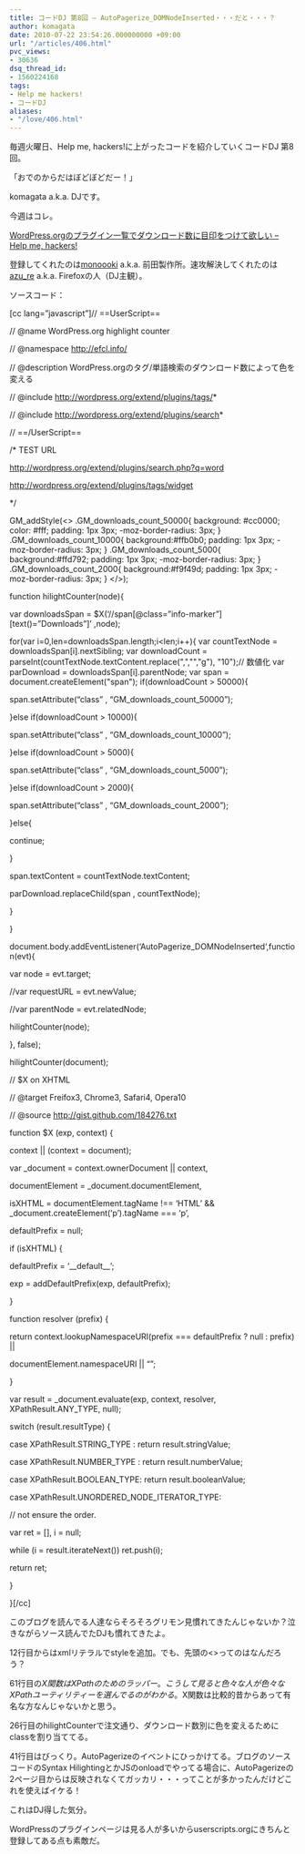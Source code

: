 ```yaml
---
title: コードDJ 第8回 – AutoPagerize_DOMNodeInserted・・・だと・・・？
author: komagata
date: 2010-07-22 23:54:26.000000000 +09:00
url: "/articles/406.html"
pvc_views:
- 30636
dsq_thread_id:
- 1560224168
tags:
- Help me hackers!
- コードDJ
aliases:
- "/love/406.html"
---
```

毎週火曜日、Help me, hackers!に上がったコードを紹介していくコードDJ 第8回。

「おでのからだはぼどぼどだー！」

komagata a.k.a. DJです。

今週はコレ。

[WordPress.orgのプラグイン一覧でダウンロード数に目印をつけて欲しい &#8211; Help me, hackers!][1]

登録してくれたのは[monoooki][2] a.k.a. 前田製作所。速攻解決してくれたのは[azu_re][3] a.k.a. Firefoxの人（DJ主観）。

ソースコード：

[cc lang=&#8221;javascript&#8221;]// ==UserScript==

// @name WordPress.org highlight counter

// @namespace http://efcl.info/

// @description WordPress.orgのタグ/単語検索のダウンロード数によって色を変える

// @include http://wordpress.org/extend/plugins/tags/*

// @include http://wordpress.org/extend/plugins/search*

// ==/UserScript==

/* TEST URL

http://wordpress.org/extend/plugins/search.php?q=word

http://wordpress.org/extend/plugins/tags/widget

*/

GM_addStyle(<> .GM\_downloads\_count\_50000{ background: #cc0000; color: #fff; padding: 1px 3px; -moz-border-radius: 3px; } .GM\_downloads\_count\_10000{ background:#ffb0b0; padding: 1px 3px; -moz-border-radius: 3px; } .GM\_downloads\_count\_5000{ background:#ffd792; padding: 1px 3px; -moz-border-radius: 3px; } .GM\_downloads\_count\_2000{ background:#f9f49d; padding: 1px 3px; -moz-border-radius: 3px; } </>);

function hilightCounter(node){

var downloadsSpan = $X(&#8216;//span\[@class=&#8221;info-marker&#8221;\]\[text()=&#8221;Downloads&#8221;\]&#8217; ,node);

for(var i=0,len=downloadsSpan.length;i<len;i++){ var countTextNode = downloadsSpan[i].nextSibling; var downloadCount = parseInt(countTextNode.textContent.replace(",","","g"), "10");// 数値化 var parDownload = downloadsSpan[i].parentNode; var span = document.createElement("span"); if(downloadCount > 50000){

span.setAttribute(&#8220;class&#8221; , &#8220;GM\_downloads\_count_50000&#8221;);

}else if(downloadCount > 10000){

span.setAttribute(&#8220;class&#8221; , &#8220;GM\_downloads\_count_10000&#8221;);

}else if(downloadCount > 5000){

span.setAttribute(&#8220;class&#8221; , &#8220;GM\_downloads\_count_5000&#8221;);

}else if(downloadCount > 2000){

span.setAttribute(&#8220;class&#8221; , &#8220;GM\_downloads\_count_2000&#8221;);

}else{

continue;

}

span.textContent = countTextNode.textContent;

parDownload.replaceChild(span , countTextNode);

}

}

document.body.addEventListener(&#8216;AutoPagerize_DOMNodeInserted&#8217;,function(evt){

var node = evt.target;

//var requestURL = evt.newValue;

//var parentNode = evt.relatedNode;

hilightCounter(node);

}, false);

hilightCounter(document);

// $X on XHTML

// @target Freifox3, Chrome3, Safari4, Opera10

// @source http://gist.github.com/184276.txt

function $X (exp, context) {

context || (context = document);

var _document = context.ownerDocument || context,

documentElement = _document.documentElement,

isXHTML = documentElement.tagName !== &#8216;HTML&#8217; && _document.createElement(&#8216;p&#8217;).tagName === &#8216;p&#8217;,

defaultPrefix = null;

if (isXHTML) {

defaultPrefix = &#8216;\_\_default\_\_&#8217;;

exp = addDefaultPrefix(exp, defaultPrefix);

}

function resolver (prefix) {

return context.lookupNamespaceURI(prefix === defaultPrefix ? null : prefix) ||

documentElement.namespaceURI || &#8220;&#8221;;

}

var result = \_document.evaluate(exp, context, resolver, XPathResult.ANY\_TYPE, null);

switch (result.resultType) {

case XPathResult.STRING_TYPE : return result.stringValue;

case XPathResult.NUMBER_TYPE : return result.numberValue;

case XPathResult.BOOLEAN_TYPE: return result.booleanValue;

case XPathResult.UNORDERED\_NODE\_ITERATOR_TYPE:

// not ensure the order.

var ret = [], i = null;

while (i = result.iterateNext()) ret.push(i);

return ret;

}

}[/cc]

このブログを読んでる人達ならそろそろグリモン見慣れてきたんじゃないか？泣きながらソース読んでたDJも慣れてきたよ。

12行目からはxmlリテラルでstyleを追加。でも、先頭の<>ってのはなんだろう？

61行目の$X関数はXPathのためのラッパー。こうして見ると色々な人が色々なXPathユーティリティーを選んでるのがわかる。$X関数は比較的昔からあって有名な方なんじゃないかと思う。

26行目のhilightCounterで注文通り、ダウンロード数別に色を変えるためにclassを割り当ててる。

41行目はびっくり。AutoPagerizeのイベントにひっかけてる。ブログのソースコードのSyntax HilightingとかJSのonloadでやってる場合に、AutoPagerizeの2ページ目からは反映されなくてガッカリ・・・ってことが多かったんだけどこれを使えばイケる！

これはDJ得した気分。

WordPressのプラグインページは見る人が多いからuserscripts.orgにきちんと登録してある点も素敵だ。

 [1]: http://help-me-hackers.com/tasks/105
 [2]: http://help-me-hackers.com/monoooki
 [3]: http://help-me-hackers.com/azu_re
